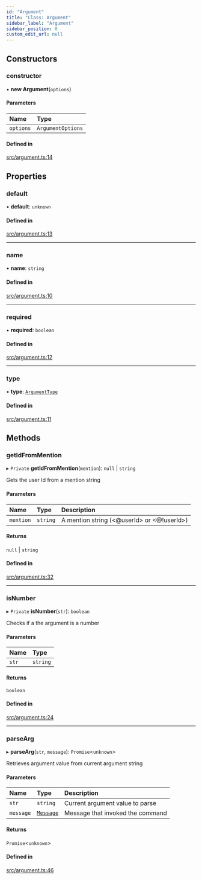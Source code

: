 ```yaml
---
id: "Argument"
title: "Class: Argument"
sidebar_label: "Argument"
sidebar_position: 0
custom_edit_url: null
---
```


## Constructors

### constructor

• **new Argument**(`options`)

#### Parameters

| Name | Type |
| :------ | :------ |
| `options` | `ArgumentOptions` |

#### Defined in

[src/argument.ts:14](https://github.com/matthewferderber/djs-cc/blob/b08c79c/src/argument.ts#L14)

## Properties

### default

• **default**: `unknown`

#### Defined in

[src/argument.ts:13](https://github.com/matthewferderber/djs-cc/blob/b08c79c/src/argument.ts#L13)

___

### name

• **name**: `string`

#### Defined in

[src/argument.ts:10](https://github.com/matthewferderber/djs-cc/blob/b08c79c/src/argument.ts#L10)

___

### required

• **required**: `boolean`

#### Defined in

[src/argument.ts:12](https://github.com/matthewferderber/djs-cc/blob/b08c79c/src/argument.ts#L12)

___

### type

• **type**: [`ArgumentType`](../enums/ArgumentType.md)

#### Defined in

[src/argument.ts:11](https://github.com/matthewferderber/djs-cc/blob/b08c79c/src/argument.ts#L11)

## Methods

### getIdFromMention

▸ `Private` **getIdFromMention**(`mention`): ``null`` \| `string`

Gets the user Id from a mention string

#### Parameters

| Name | Type | Description |
| :------ | :------ | :------ |
| `mention` | `string` | A mention string (<@userId> or <@!userId>) |

#### Returns

``null`` \| `string`

#### Defined in

[src/argument.ts:32](https://github.com/matthewferderber/djs-cc/blob/b08c79c/src/argument.ts#L32)

___

### isNumber

▸ `Private` **isNumber**(`str`): `boolean`

Checks if a the argument is a number

#### Parameters

| Name | Type |
| :------ | :------ |
| `str` | `string` |

#### Returns

`boolean`

#### Defined in

[src/argument.ts:24](https://github.com/matthewferderber/djs-cc/blob/b08c79c/src/argument.ts#L24)

___

### parseArg

▸ **parseArg**(`str`, `message`): `Promise`<`unknown`\>

Retrieves argument value from current argument string

#### Parameters

| Name | Type | Description |
| :------ | :------ | :------ |
| `str` | `string` | Current argument value to parse |
| `message` | [`Message`](Message.md) | Message that invoked the command |

#### Returns

`Promise`<`unknown`\>

#### Defined in

[src/argument.ts:46](https://github.com/matthewferderber/djs-cc/blob/b08c79c/src/argument.ts#L46)
